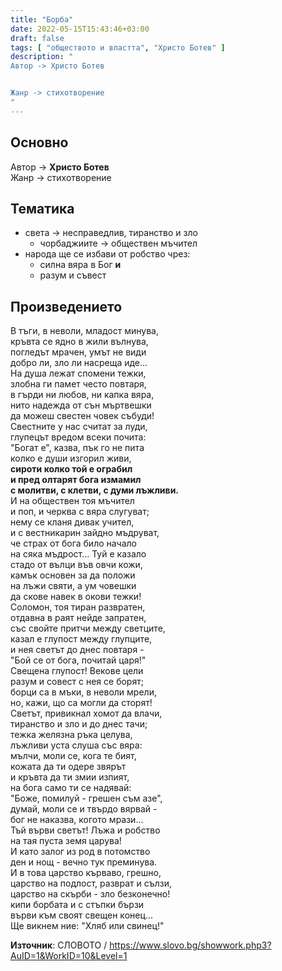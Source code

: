```yaml
---
title: "Борба"
date: 2022-05-15T15:43:46+03:00
draft: false
tags: [ "обществото и властта", "Христо Ботев" ]
description: "
Автор -> Христо Ботев


Жанр -> стихотворение
"
---
```


## Основно

Автор -> **Христо Ботев**  
Жанр -> стихотворение  

## Тематика

- света -> несправедлив, тиранство и зло
  - чорбаджиите -> обществен мъчител
- народа ще се избави от робство чрез:
  - силна вяра в Бог **и**
  - разум и съвест

## Произведението

В тъги, в неволи, младост минува,  
кръвта се ядно в жили вълнува,  
погледът мрачен, умът не види  
добро ли, зло ли насреща иде...  
На душа лежат спомени тежки,  
злобна ги памет често повтаря,  
в гърди ни любов, ни капка вяра,  
нито надежда от сън мъртвешки  
да можеш свестен човек събуди!  
Свестните у нас считат за луди,  
глупецът вредом всеки почита:  
"Богат е", казва, пък го не пита  
колко е души изгорил живи,  
**сироти колко той е ограбил**  
**и пред олтарят бога измамил**  
**с молитви, с клетви, с думи лъжливи.**  
И на обществен тоя мъчител  
и поп, и черква с вяра слугуват;  
нему се кланя дивак учител,  
и с вестникарин зайдно мъдруват,  
че страх от бога било начало  
на сяка мъдрост... Туй е казало  
стадо от вълци във овчи кожи,  
камък основен за да положи  
на лъжи святи, а ум човешки  
да скове навек в окови тежки!  
Соломон, тоя тиран развратен,  
отдавна в раят нейде запратен,  
със свойте притчи между светците,  
казал е глупост между глупците,  
и нея светът до днес повтаря -  
"Бой се от бога, почитай царя!"  
Свещена глупост! Векове цели  
разум и совест с нея се борят;  
борци са в мъки, в неволи мрели,  
но, кажи, що са могли да сторят!  
Светът, привикнал хомот да влачи,  
тиранство и зло и до днес тачи;  
тежка желязна ръка целува,  
лъжливи уста слуша със вяра:  
мълчи, моли се, кога те бият,  
кожата да ти одере звярът  
и кръвта да ти змии изпият,  
на бога само ти се надявай:  
"Боже, помилуй - грешен съм азе",  
думай, моли се и твърдо вярвай -  
бог не наказва, когото мрази...  
Тъй върви светът! Лъжа и робство  
на тая пуста земя царува!  
И като залог из род в потомство  
ден и нощ - вечно тук преминува.  
И в това царство кърваво, грешно,  
царство на подлост, разврат и сълзи,  
царство на скърби - зло безконечно!  
кипи борбата и с стъпки бързи  
върви към своят свещен конец...  
Ще викнем ние: "Хляб или свинец!"

**Източник**: СЛОВОТО / https://www.slovo.bg/showwork.php3?AuID=1&WorkID=10&Level=1